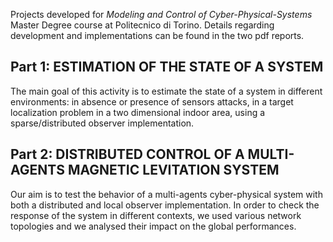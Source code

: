 Projects developed for *Modeling and Control of Cyber-Physical-Systems* Master Degree course at Politecnico di Torino.
Details regarding development and implementations can be found in the two pdf reports.
## Part 1: ESTIMATION OF THE STATE OF A SYSTEM
The main goal of this activity is to estimate the state of a system in different environments: in absence or presence of sensors attacks, in a target localization problem in a two dimensional indoor area, using a sparse/distributed observer implementation.
## Part 2: DISTRIBUTED CONTROL OF A MULTI-AGENTS MAGNETIC LEVITATION SYSTEM
Our aim is to test the behavior of a multi-agents cyber-physical system with both a distributed and local observer implementation. In order to check the response of the system in different contexts, we used various network topologies and we analysed their impact on the global performances.
